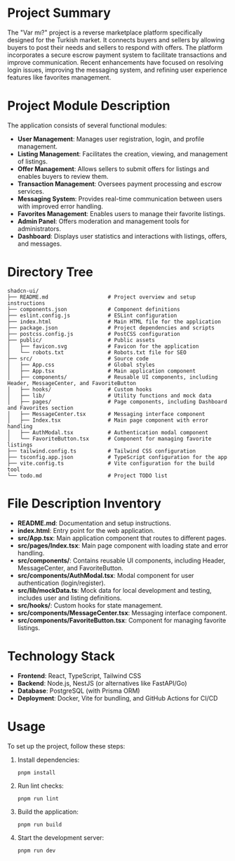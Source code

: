 # Project Summary
The "Var mı?" project is a reverse marketplace platform specifically designed for the Turkish market. It connects buyers and sellers by allowing buyers to post their needs and sellers to respond with offers. The platform incorporates a secure escrow payment system to facilitate transactions and improve communication. Recent enhancements have focused on resolving login issues, improving the messaging system, and refining user experience features like favorites management.

# Project Module Description
The application consists of several functional modules:
- **User Management**: Manages user registration, login, and profile management.
- **Listing Management**: Facilitates the creation, viewing, and management of listings.
- **Offer Management**: Allows sellers to submit offers for listings and enables buyers to review them.
- **Transaction Management**: Oversees payment processing and escrow services.
- **Messaging System**: Provides real-time communication between users with improved error handling.
- **Favorites Management**: Enables users to manage their favorite listings.
- **Admin Panel**: Offers moderation and management tools for administrators.
- **Dashboard**: Displays user statistics and interactions with listings, offers, and messages.

# Directory Tree
```
shadcn-ui/
├── README.md                   # Project overview and setup instructions
├── components.json             # Component definitions
├── eslint.config.js            # ESLint configuration
├── index.html                  # Main HTML file for the application
├── package.json                # Project dependencies and scripts
├── postcss.config.js           # PostCSS configuration
├── public/                     # Public assets
│   ├── favicon.svg             # Favicon for the application
│   └── robots.txt              # Robots.txt file for SEO
├── src/                        # Source code
│   ├── App.css                 # Global styles
│   ├── App.tsx                 # Main application component
│   ├── components/             # Reusable UI components, including Header, MessageCenter, and FavoriteButton
│   ├── hooks/                  # Custom hooks
│   ├── lib/                    # Utility functions and mock data
│   ├── pages/                  # Page components, including Dashboard and Favorites section
│   ├── MessageCenter.tsx       # Messaging interface component
│   ├── Index.tsx               # Main page component with error handling
│   ├── AuthModal.tsx           # Authentication modal component
│   └── FavoriteButton.tsx      # Component for managing favorite listings
├── tailwind.config.ts          # Tailwind CSS configuration
├── tsconfig.app.json           # TypeScript configuration for the app
├── vite.config.ts              # Vite configuration for the build tool
└── todo.md                     # Project TODO list
```

# File Description Inventory
- **README.md**: Documentation and setup instructions.
- **index.html**: Entry point for the web application.
- **src/App.tsx**: Main application component that routes to different pages.
- **src/pages/Index.tsx**: Main page component with loading state and error handling.
- **src/components/**: Contains reusable UI components, including Header, MessageCenter, and FavoriteButton.
- **src/components/AuthModal.tsx**: Modal component for user authentication (login/register).
- **src/lib/mockData.ts**: Mock data for local development and testing, includes user and listing definitions.
- **src/hooks/**: Custom hooks for state management.
- **src/components/MessageCenter.tsx**: Messaging interface component.
- **src/components/FavoriteButton.tsx**: Component for managing favorite listings.

# Technology Stack
- **Frontend**: React, TypeScript, Tailwind CSS
- **Backend**: Node.js, NestJS (or alternatives like FastAPI/Go)
- **Database**: PostgreSQL (with Prisma ORM)
- **Deployment**: Docker, Vite for bundling, and GitHub Actions for CI/CD

# Usage
To set up the project, follow these steps:
1. Install dependencies:
   ```
   pnpm install
   ```
2. Run lint checks:
   ```
   pnpm run lint
   ```
3. Build the application:
   ```
   pnpm run build
   ```
4. Start the development server:
   ```
   pnpm run dev
   ```
